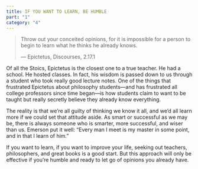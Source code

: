 ```yaml
---
title: IF YOU WANT TO LEARN, BE HUMBLE
part: "1"
category: "4"
---
```


> Throw out your conceited opinions, for it is impossible for a person to begin to learn what he thinks he already knows.
>
> — Epictetus, Discourses, 2.17.1

Of all the Stoics, Epictetus is the closest one to a true teacher. He had a school. He hosted classes. In fact, his wisdom is passed down to us through a student who took really good lecture notes. One of the things that frustrated Epictetus about philosophy students—and has frustrated all college professors since time began—is how students claim to want to be taught but really secretly believe they already know everything.

The reality is that we’re all guilty of thinking we know it all, and we’d all learn more if we could set that attitude aside. As smart or successful as we may be, there is always someone who is smarter, more successful, and wiser than us. Emerson put it well: “Every man I meet is my master in some point, and in that I learn of him.”

If you want to learn, if you want to improve your life, seeking out teachers, philosophers, and great books is a good start. But this approach will only be effective if you’re humble and ready to let go of opinions you already have.
